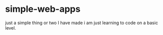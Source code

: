 # simple-web-apps
just a simple thing or two I have made i am just learning to code on a basic level.
